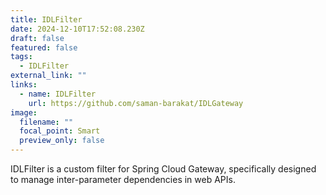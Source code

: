 ```yaml
---
title: IDLFilter
date: 2024-12-10T17:52:08.230Z
draft: false
featured: false
tags:
  - IDLFilter
external_link: ""
links:
  - name: IDLFilter
    url: https://github.com/saman-barakat/IDLGateway
image:
  filename: ""
  focal_point: Smart
  preview_only: false
---
```

<!--StartFragment-->

IDLFilter is a custom filter for Spring Cloud Gateway, specifically designed to manage inter-parameter dependencies in web APIs.

<!--EndFragment-->